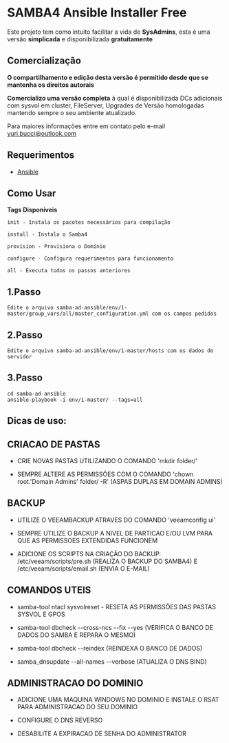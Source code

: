 # SAMBA4 Ansible Installer Free

Este projeto tem como intuíto facilitar a vida de **SysAdmins**, esta é uma versão **simplicada** e disponibilizada **gratuitamente**


## Comercialização

**O compartilhamento e edição desta versão é permitido desde que se mantenha os direitos autorais**

**Comercializo uma versão completa** á qual é disponibilizada DCs adicionais com sysvol em cluster, FileServer, Upgrades de Versão homologadas mantendo sempre o seu ambiente atualizado.

Para maiores informações entre em contato pelo e-mail yuri.bucci@outlook.com


## Requerimentos

+ [Ansible](https://docs.ansible.com/ansible/latest/index.html)

## Como Usar

**Tags Disponíveis**
```
init - Instala os pacotes necessários para compilação

install - Instala o Samba4

provision - Provisiona o Domínio

configure - Configura requerimentos para funcionamento

all - Executa todos os passos anteriores
```

## 1.Passo

```
Edite o arquivo samba-ad-ansible/env/1-master/group_vars/all/master_configuration.yml com os campos pedidos
```

## 2.Passo

```
Edite o arquivo samba-ad-ansible/env/1-master/hosts com os dados do servidor
```

## 3.Passo

```
cd samba-ad-ansible
ansible-playbook -i env/1-master/ --tags=all
```


## Dicas de uso:


## CRIACAO DE PASTAS

* CRIE NOVAS PASTAS UTILIZANDO O COMANDO 'mkdir folder/'

* SEMPRE ALTERE AS PERMISSÕES COM O COMANDO 'chown root.'Domain Admins' folder/ -R' (ASPAS DUPLAS EM DOMAIN ADMINS)


## BACKUP

* UTILIZE O VEEAMBACKUP ATRAVES DO COMANDO 'veeamconfig ui'

* SEMPRE UTILIZE O BACKUP A NIVEL DE PARTICAO E/OU LVM PARA QUE AS PERMISSOES EXTENDIDAS FUNCIONEM

* ADICIONE OS SCRIPTS NA CRIAÇÃO DO BACKUP: /etc/veeam/scripts/pre.sh (REALIZA O BACKUP DO SAMBA4) E /etc/veeam/scripts/email.sh (ENVIA O E-MAIL)

## COMANDOS UTEIS

* samba-tool ntacl sysvolreset - RESETA AS PERMISSÕES DAS PASTAS SYSVOL E GPOS

* samba-tool dbcheck --cross-ncs --fix --yes (VERIFICA O BANCO DE DADOS DO SAMBA E REPARA O MESMO)

* samba-tool dbcheck --reindex (REINDEXA O BANCO DE DADOS)

* samba_dnsupdate --all-names --verbose (ATUALIZA O DNS BIND)

## ADMINISTRACAO DO DOMINIO

* ADICIONE UMA MAQUINA WINDOWS NO DOMINIO E INSTALE O RSAT PARA ADMINISTRACAO DO SEU DOMINIO

* CONFIGURE O DNS REVERSO

* DESABILITE A EXPIRACAO DE SENHA DO ADMINISTRATOR